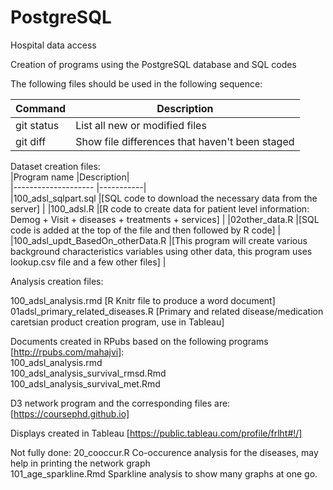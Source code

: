 # PostgreSQL
Hospital data access

Creation of programs using the PostgreSQL database and SQL codes

The following files should be used in the following sequence:  

| Command | Description |
| --- | --- |
| git status | List all new or modified files |
| git diff | Show file differences that haven't been staged |

Dataset creation files:  
|Program name         |Description|  
|-------------------- |-----------|  
|100_adsl_sqlpart.sql |[SQL code to download the necessary data from the server]  |
|100_adsl.R           |[R code to create data for patient level information: Demog + Visit + diseases + treatments + services]  |
|02other_data.R       |[SQL code is added at the top of the file and then followed by R code]  |
|100_adsl_updt_BasedOn_otherData.R |[This program will create various background characteristics variables using other data, this program uses lookup.csv file and a few other files]  |

Analysis creation files:

100_adsl_analysis.rmd                  [R Knitr file to produce a word document]  
01adsl_primary_related_diseases.R      [Primary and related disease/medication caretsian product creation program, use in Tableau]  

Documents created in RPubs based on the following programs [http://rpubs.com/mahajvi]:  
100_adsl_analysis.rmd  
100_adsl_analysis_survival_rmsd.Rmd  
100_adsl_analysis_survival_met.Rmd  

D3 network program and the corresponding files are: [https://coursephd.github.io]

Displays created in Tableau [https://public.tableau.com/profile/frlht#!/]  

Not fully done:
20_cooccur.R           Co-occurence analysis for the diseases, may help in printing the network graph  
101_age_sparkline.Rmd  Sparkline analysis to show many graphs at one go.  

